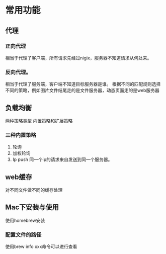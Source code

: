 # 常用功能
## 代理
### 正向代理
相当于代理了客户端，所有请求先经过nigix，服务器不知道请求从何处来。
### 反向代理。
相当于代理了服务端，客户端不知道目标服务器是谁。
根据不同的匹配规则选择不同的策略，例如图片文件结尾走的是文件服务器，动态页面走的是web服务器
## 负载均衡
两种策略类型 内置策略和扩展策略
### 三种内置策略
1. 轮询
2. 加权轮询
3. Ip push 同一个ip的请求来自发送到同一个服务器。
## web缓存
对不同文件做不同的缓存处理
## Mac下安装与使用
使用homebrew安装
### 配置文件的路径
使用brew info xxx命令可以进行查看
